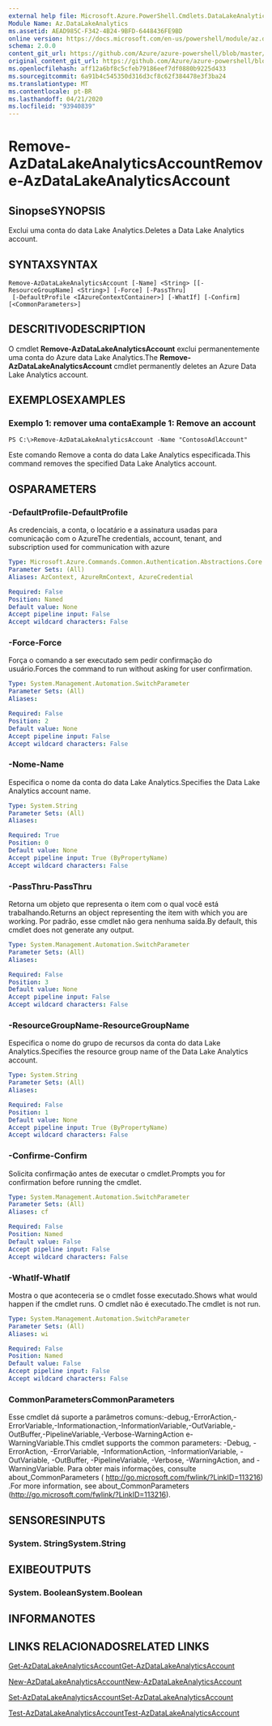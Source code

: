 ```yaml
---
external help file: Microsoft.Azure.PowerShell.Cmdlets.DataLakeAnalytics.dll-Help.xml
Module Name: Az.DataLakeAnalytics
ms.assetid: AEAD985C-F342-4B24-9BFD-6448436FE9BD
online version: https://docs.microsoft.com/en-us/powershell/module/az.datalakeanalytics/remove-azdatalakeanalyticsaccount
schema: 2.0.0
content_git_url: https://github.com/Azure/azure-powershell/blob/master/src/DataLakeAnalytics/DataLakeAnalytics/help/Remove-AzDataLakeAnalyticsAccount.md
original_content_git_url: https://github.com/Azure/azure-powershell/blob/master/src/DataLakeAnalytics/DataLakeAnalytics/help/Remove-AzDataLakeAnalyticsAccount.md
ms.openlocfilehash: aff12a6bf8c5cfeb79186eef7df0880b9225d433
ms.sourcegitcommit: 6a91b4c545350d316d3cf8c62f384478e3f3ba24
ms.translationtype: MT
ms.contentlocale: pt-BR
ms.lasthandoff: 04/21/2020
ms.locfileid: "93940839"
---
```

# <span data-ttu-id="2fde0-101">Remove-AzDataLakeAnalyticsAccount</span><span class="sxs-lookup"><span data-stu-id="2fde0-101">Remove-AzDataLakeAnalyticsAccount</span></span>

## <span data-ttu-id="2fde0-102">Sinopse</span><span class="sxs-lookup"><span data-stu-id="2fde0-102">SYNOPSIS</span></span>
<span data-ttu-id="2fde0-103">Exclui uma conta do data Lake Analytics.</span><span class="sxs-lookup"><span data-stu-id="2fde0-103">Deletes a Data Lake Analytics account.</span></span>

## <span data-ttu-id="2fde0-104">SYNTAX</span><span class="sxs-lookup"><span data-stu-id="2fde0-104">SYNTAX</span></span>

```
Remove-AzDataLakeAnalyticsAccount [-Name] <String> [[-ResourceGroupName] <String>] [-Force] [-PassThru]
 [-DefaultProfile <IAzureContextContainer>] [-WhatIf] [-Confirm] [<CommonParameters>]
```

## <span data-ttu-id="2fde0-105">DESCRITIVO</span><span class="sxs-lookup"><span data-stu-id="2fde0-105">DESCRIPTION</span></span>
<span data-ttu-id="2fde0-106">O cmdlet **Remove-AzDataLakeAnalyticsAccount** exclui permanentemente uma conta do Azure data Lake Analytics.</span><span class="sxs-lookup"><span data-stu-id="2fde0-106">The **Remove-AzDataLakeAnalyticsAccount** cmdlet permanently deletes an Azure Data Lake Analytics account.</span></span>

## <span data-ttu-id="2fde0-107">EXEMPLOS</span><span class="sxs-lookup"><span data-stu-id="2fde0-107">EXAMPLES</span></span>

### <span data-ttu-id="2fde0-108">Exemplo 1: remover uma conta</span><span class="sxs-lookup"><span data-stu-id="2fde0-108">Example 1: Remove an account</span></span>
```
PS C:\>Remove-AzDataLakeAnalyticsAccount -Name "ContosoAdlAccount"
```

<span data-ttu-id="2fde0-109">Este comando Remove a conta do data Lake Analytics especificada.</span><span class="sxs-lookup"><span data-stu-id="2fde0-109">This command removes the specified Data Lake Analytics account.</span></span>

## <span data-ttu-id="2fde0-110">OS</span><span class="sxs-lookup"><span data-stu-id="2fde0-110">PARAMETERS</span></span>

### <span data-ttu-id="2fde0-111">-DefaultProfile</span><span class="sxs-lookup"><span data-stu-id="2fde0-111">-DefaultProfile</span></span>
<span data-ttu-id="2fde0-112">As credenciais, a conta, o locatário e a assinatura usadas para comunicação com o Azure</span><span class="sxs-lookup"><span data-stu-id="2fde0-112">The credentials, account, tenant, and subscription used for communication with azure</span></span>

```yaml
Type: Microsoft.Azure.Commands.Common.Authentication.Abstractions.Core.IAzureContextContainer
Parameter Sets: (All)
Aliases: AzContext, AzureRmContext, AzureCredential

Required: False
Position: Named
Default value: None
Accept pipeline input: False
Accept wildcard characters: False
```

### <span data-ttu-id="2fde0-113">-Force</span><span class="sxs-lookup"><span data-stu-id="2fde0-113">-Force</span></span>
<span data-ttu-id="2fde0-114">Força o comando a ser executado sem pedir confirmação do usuário.</span><span class="sxs-lookup"><span data-stu-id="2fde0-114">Forces the command to run without asking for user confirmation.</span></span>

```yaml
Type: System.Management.Automation.SwitchParameter
Parameter Sets: (All)
Aliases:

Required: False
Position: 2
Default value: None
Accept pipeline input: False
Accept wildcard characters: False
```

### <span data-ttu-id="2fde0-115">-Nome</span><span class="sxs-lookup"><span data-stu-id="2fde0-115">-Name</span></span>
<span data-ttu-id="2fde0-116">Especifica o nome da conta do data Lake Analytics.</span><span class="sxs-lookup"><span data-stu-id="2fde0-116">Specifies the Data Lake Analytics account name.</span></span>

```yaml
Type: System.String
Parameter Sets: (All)
Aliases:

Required: True
Position: 0
Default value: None
Accept pipeline input: True (ByPropertyName)
Accept wildcard characters: False
```

### <span data-ttu-id="2fde0-117">-PassThru</span><span class="sxs-lookup"><span data-stu-id="2fde0-117">-PassThru</span></span>
<span data-ttu-id="2fde0-118">Retorna um objeto que representa o item com o qual você está trabalhando.</span><span class="sxs-lookup"><span data-stu-id="2fde0-118">Returns an object representing the item with which you are working.</span></span>
<span data-ttu-id="2fde0-119">Por padrão, esse cmdlet não gera nenhuma saída.</span><span class="sxs-lookup"><span data-stu-id="2fde0-119">By default, this cmdlet does not generate any output.</span></span>

```yaml
Type: System.Management.Automation.SwitchParameter
Parameter Sets: (All)
Aliases:

Required: False
Position: 3
Default value: None
Accept pipeline input: False
Accept wildcard characters: False
```

### <span data-ttu-id="2fde0-120">-ResourceGroupName</span><span class="sxs-lookup"><span data-stu-id="2fde0-120">-ResourceGroupName</span></span>
<span data-ttu-id="2fde0-121">Especifica o nome do grupo de recursos da conta do data Lake Analytics.</span><span class="sxs-lookup"><span data-stu-id="2fde0-121">Specifies the resource group name of the Data Lake Analytics account.</span></span>

```yaml
Type: System.String
Parameter Sets: (All)
Aliases:

Required: False
Position: 1
Default value: None
Accept pipeline input: True (ByPropertyName)
Accept wildcard characters: False
```

### <span data-ttu-id="2fde0-122">-Confirme</span><span class="sxs-lookup"><span data-stu-id="2fde0-122">-Confirm</span></span>
<span data-ttu-id="2fde0-123">Solicita confirmação antes de executar o cmdlet.</span><span class="sxs-lookup"><span data-stu-id="2fde0-123">Prompts you for confirmation before running the cmdlet.</span></span>

```yaml
Type: System.Management.Automation.SwitchParameter
Parameter Sets: (All)
Aliases: cf

Required: False
Position: Named
Default value: False
Accept pipeline input: False
Accept wildcard characters: False
```

### <span data-ttu-id="2fde0-124">-WhatIf</span><span class="sxs-lookup"><span data-stu-id="2fde0-124">-WhatIf</span></span>
<span data-ttu-id="2fde0-125">Mostra o que aconteceria se o cmdlet fosse executado.</span><span class="sxs-lookup"><span data-stu-id="2fde0-125">Shows what would happen if the cmdlet runs.</span></span>
<span data-ttu-id="2fde0-126">O cmdlet não é executado.</span><span class="sxs-lookup"><span data-stu-id="2fde0-126">The cmdlet is not run.</span></span>

```yaml
Type: System.Management.Automation.SwitchParameter
Parameter Sets: (All)
Aliases: wi

Required: False
Position: Named
Default value: False
Accept pipeline input: False
Accept wildcard characters: False
```

### <span data-ttu-id="2fde0-127">CommonParameters</span><span class="sxs-lookup"><span data-stu-id="2fde0-127">CommonParameters</span></span>
<span data-ttu-id="2fde0-128">Esse cmdlet dá suporte a parâmetros comuns:-debug,-ErrorAction,-ErrorVariable,-Informationaction,-InformationVariable,-OutVariable,-OutBuffer,-PipelineVariable,-Verbose-WarningAction e-WarningVariable.</span><span class="sxs-lookup"><span data-stu-id="2fde0-128">This cmdlet supports the common parameters: -Debug, -ErrorAction, -ErrorVariable, -InformationAction, -InformationVariable, -OutVariable, -OutBuffer, -PipelineVariable, -Verbose, -WarningAction, and -WarningVariable.</span></span> <span data-ttu-id="2fde0-129">Para obter mais informações, consulte about_CommonParameters ( http://go.microsoft.com/fwlink/?LinkID=113216) .</span><span class="sxs-lookup"><span data-stu-id="2fde0-129">For more information, see about_CommonParameters (http://go.microsoft.com/fwlink/?LinkID=113216).</span></span>

## <span data-ttu-id="2fde0-130">SENSORES</span><span class="sxs-lookup"><span data-stu-id="2fde0-130">INPUTS</span></span>

### <span data-ttu-id="2fde0-131">System. String</span><span class="sxs-lookup"><span data-stu-id="2fde0-131">System.String</span></span>

## <span data-ttu-id="2fde0-132">EXIBE</span><span class="sxs-lookup"><span data-stu-id="2fde0-132">OUTPUTS</span></span>

### <span data-ttu-id="2fde0-133">System. Boolean</span><span class="sxs-lookup"><span data-stu-id="2fde0-133">System.Boolean</span></span>

## <span data-ttu-id="2fde0-134">INFORMA</span><span class="sxs-lookup"><span data-stu-id="2fde0-134">NOTES</span></span>

## <span data-ttu-id="2fde0-135">LINKS RELACIONADOS</span><span class="sxs-lookup"><span data-stu-id="2fde0-135">RELATED LINKS</span></span>

[<span data-ttu-id="2fde0-136">Get-AzDataLakeAnalyticsAccount</span><span class="sxs-lookup"><span data-stu-id="2fde0-136">Get-AzDataLakeAnalyticsAccount</span></span>](./Get-AzDataLakeAnalyticsAccount.md)

[<span data-ttu-id="2fde0-137">New-AzDataLakeAnalyticsAccount</span><span class="sxs-lookup"><span data-stu-id="2fde0-137">New-AzDataLakeAnalyticsAccount</span></span>](./New-AzDataLakeAnalyticsAccount.md)

[<span data-ttu-id="2fde0-138">Set-AzDataLakeAnalyticsAccount</span><span class="sxs-lookup"><span data-stu-id="2fde0-138">Set-AzDataLakeAnalyticsAccount</span></span>](./Set-AzDataLakeAnalyticsAccount.md)

[<span data-ttu-id="2fde0-139">Test-AzDataLakeAnalyticsAccount</span><span class="sxs-lookup"><span data-stu-id="2fde0-139">Test-AzDataLakeAnalyticsAccount</span></span>](./Test-AzDataLakeAnalyticsAccount.md)


